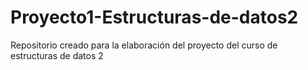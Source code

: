 # Proyecto1-Estructuras-de-datos2
Repositorio creado para la elaboración del proyecto del curso de estructuras de datos 2
